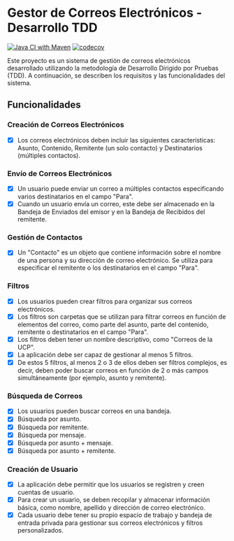# Gestor de Correos Electrónicos - Desarrollo TDD

[![Java CI with Maven](https://github.com/felix-toledo/gestorMails-tdd-java/actions/workflows/maven.yml/badge.svg)](https://github.com/felix-toledo/gestorMails-tdd-java/actions/workflows/maven.yml)
[![codecov](https://codecov.io/gh/DeuxExDoge/GmailTpN2/graph/badge.svg?token=KVOZX88U3N)](https://codecov.io/gh/DeuxExDoge/GmailTpN2)

Este proyecto es un sistema de gestión de correos electrónicos desarrollado utilizando la metodología de Desarrollo Dirigido por Pruebas (TDD). A continuación, se describen los requisitos y las funcionalidades del sistema.

## Funcionalidades

### Creación de Correos Electrónicos
- [X] Los correos electrónicos deben incluir las siguientes características: Asunto, Contenido, Remitente (un solo contacto) y Destinatarios (múltiples contactos).

### Envío de Correos Electrónicos
- [X] Un usuario puede enviar un correo a múltiples contactos especificando varios destinatarios en el campo "Para".
- [X] Cuando un usuario envía un correo, este debe ser almacenado en la Bandeja de Enviados del emisor y en la Bandeja de Recibidos del remitente.

### Gestión de Contactos
- [X] Un "Contacto" es un objeto que contiene información sobre el nombre de una persona y su dirección de correo electrónico. Se utiliza para especificar el remitente o los destinatarios en el campo "Para".

### Filtros
- [X] Los usuarios pueden crear filtros para organizar sus correos electrónicos.
- [X] Los filtros son carpetas que se utilizan para filtrar correos en función de elementos del correo, como parte del asunto, parte del contenido, remitente o destinatarios en el campo "Para".
- [X] Los filtros deben tener un nombre descriptivo, como "Correos de la UCP".
- [X] La aplicación debe ser capaz de gestionar al menos 5 filtros.
- [X] De estos 5 filtros, al menos 2 o 3 de ellos deben ser filtros complejos, es decir, deben poder buscar correos en función de 2 o más campos simultáneamente (por ejemplo, asunto y remitente).

### Búsqueda de Correos
- [X] Los usuarios pueden buscar correos en una bandeja.
- [X] Búsqueda por asunto.
- [X] Búsqueda por remitente.
- [X] Búsqueda por mensaje.
- [X] Búsqueda por asunto + mensaje.
- [X] Búsqueda por asunto + remitente.

### Creación de Usuario
- [X] La aplicación debe permitir que los usuarios se registren y creen cuentas de usuario.
- [X] Para crear un usuario, se deben recopilar y almacenar información básica, como nombre, apellido y dirección de correo electrónico.
- [X] Cada usuario debe tener su propio espacio de trabajo y bandeja de entrada privada para gestionar sus correos electrónicos y filtros personalizados.
